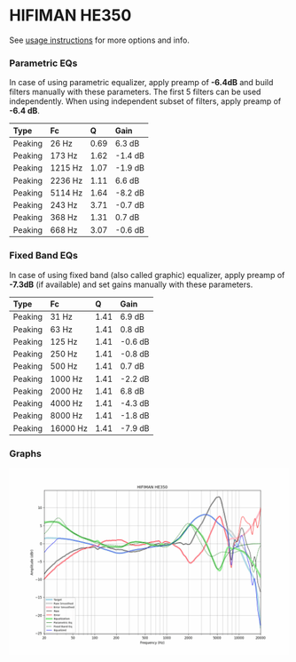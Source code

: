 # HIFIMAN HE350
See [usage instructions](https://github.com/jaakkopasanen/AutoEq#usage) for more options and info.

### Parametric EQs
In case of using parametric equalizer, apply preamp of **-6.4dB** and build filters manually
with these parameters. The first 5 filters can be used independently.
When using independent subset of filters, apply preamp of **-6.4 dB**.

| Type    | Fc      |    Q | Gain    |
|:--------|:--------|:-----|:--------|
| Peaking | 26 Hz   | 0.69 | 6.3 dB  |
| Peaking | 173 Hz  | 1.62 | -1.4 dB |
| Peaking | 1215 Hz | 1.07 | -1.9 dB |
| Peaking | 2236 Hz | 1.11 | 6.6 dB  |
| Peaking | 5114 Hz | 1.64 | -8.2 dB |
| Peaking | 243 Hz  | 3.71 | -0.7 dB |
| Peaking | 368 Hz  | 1.31 | 0.7 dB  |
| Peaking | 668 Hz  | 3.07 | -0.6 dB |

### Fixed Band EQs
In case of using fixed band (also called graphic) equalizer, apply preamp of **-7.3dB**
(if available) and set gains manually with these parameters.

| Type    | Fc       |    Q | Gain    |
|:--------|:---------|:-----|:--------|
| Peaking | 31 Hz    | 1.41 | 6.9 dB  |
| Peaking | 63 Hz    | 1.41 | 0.8 dB  |
| Peaking | 125 Hz   | 1.41 | -0.6 dB |
| Peaking | 250 Hz   | 1.41 | -0.8 dB |
| Peaking | 500 Hz   | 1.41 | 0.7 dB  |
| Peaking | 1000 Hz  | 1.41 | -2.2 dB |
| Peaking | 2000 Hz  | 1.41 | 6.8 dB  |
| Peaking | 4000 Hz  | 1.41 | -4.3 dB |
| Peaking | 8000 Hz  | 1.41 | -1.8 dB |
| Peaking | 16000 Hz | 1.41 | -7.9 dB |

### Graphs
![](./HIFIMAN%20HE350.png)